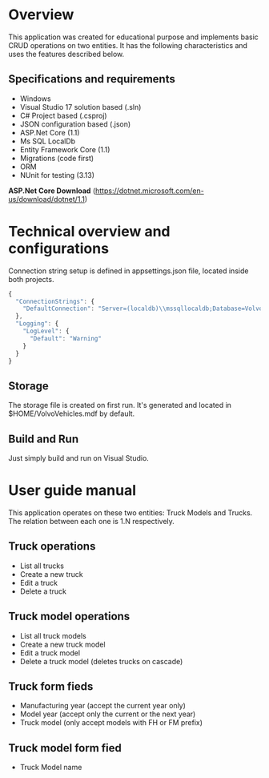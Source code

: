 # Overview

This application was created for educational purpose and implements basic CRUD operations on two entities. It has the following characteristics and uses the features described below.

## Specifications and requirements

- Windows
- Visual Studio 17 solution based (.sln)
- C# Project based (.csproj)
- JSON configuration based (.json)
- ASP.Net Core (1.1)
- Ms SQL LocalDb
- Entity Framework Core (1.1)
- Migrations (code first)
- ORM
- NUnit for testing (3.13)

**ASP.Net Core Download** (https://dotnet.microsoft.com/en-us/download/dotnet/1.1)

# Technical overview and configurations

Connection string setup is defined in appsettings.json file, located inside both projects.

```js
{
  "ConnectionStrings": {
    "DefaultConnection": "Server=(localdb)\\mssqllocaldb;Database=VolvoVehicles;Trusted_Connection=True;MultipleActiveResultSets=true"
  },
  "Logging": {
    "LogLevel": {
      "Default": "Warning"
    }
  }
}
```

## Storage

The storage file is created on first run. It's generated and located in $HOME/VolvoVehicles.mdf by default.

## Build and Run

Just simply build and run on Visual Studio.

# User guide manual

This application operates on these two entities: Truck Models and Trucks. The relation between each one is 1.N respectively.

## Truck operations

- List all trucks 
- Create a new truck
- Edit a truck
- Delete a truck

## Truck model operations

- List all truck models 
- Create a new truck model
- Edit a truck model
- Delete a truck model (deletes trucks on cascade)

## Truck form fieds

- Manufacturing year (accept the current year only)
- Model year (accept only the current or the next year)
- Truck model (only accept models with FH or FM prefix)

## Truck model form fied

- Truck Model name
